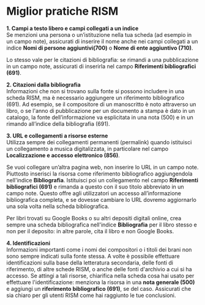 # Miglior pratiche RISM

**1. Campi a testo libero e campi collegati a un indice**  
Se menzioni una persona o un’istituzione nella tua scheda (ad esempio in un campo note), assicurati di inserire il nome anche nei campi collegati a un indice **Nomi di persone aggiuntivi(700)** o **Nome di ente aggiuntivo (710)**.

Lo stesso vale per le citazioni di bibliografia: se rimandi a una pubblicazione in un campo note, assicurati di inserirla nel campo **Riferimenti bibliografici (691)**.

**2. Citazioni dalla bibliografia**  
Informazioni che non si trovano sulla fonte si possono includere in una scheda RISM, ma è necessario aggiungere un riferimento bibliografico (691). Ad esempio, se il compositore di un manoscritto è noto attraverso un libro, o se l'anno di pubblicazione per un documento a stampa è dato in un catalogo, la fonte dell’informazione va esplicitata in una nota (500) e in un rimando all’indice della bibliografia (691).

**3. URL e collegamenti a risorse esterne**  
Utilizza sempre dei collegamenti permanenti (permalink) quando istituisci un collegamento a musica digitalizzata, in particolare nel campo **Localizzazione e accesso elettronico (856)**.  

Se vuoi collegare un’altra pagina web, non inserire lo URL in un campo note. Piuttosto inserisci la risorsa come riferimento bibliografico aggiungendola nell'indice  **Bibliografia**. Istituisci poi un collegamento nel campo **Riferimenti bibliografici (691)** e rimanda a questo con il suo titolo abbreviato in un campo note. Questo offre agli utilizzatori un accesso all’informazione bibliografica completa, e se dovesse cambiare lo URL dovremo aggiornarlo una sola volta nella scheda bibliografica.

Per libri trovati su Google Books o su altri depositi digitali online, crea sempre una scheda bibliografica nell'indice  **Bibliografia**  per il libro stesso e non per il deposito: in altre parole, cita il libro e non Google Books.

**4. Identificazioni**  
Informazioni importanti come i nomi dei compositori o i titoli dei brani non sono sempre indicati sulla fonte stessa. A volte è possibile effettuare identificazioni sulla base della letteratura secondaria, delle fonti di riferimento, di altre schede RISM, o anche delle fonti d'archivio a cui si ha accesso. Se attingi a tali risorse, chiarifica nella scheda cosa hai usato per effettuare l'identificazione: menziona la risorsa in una **nota generale (500)** e aggiungi un **riferimento bibliografico (691)**, se del caso. Assicurati che sia chiaro per gli utenti RISM come hai raggiunto le tue conclusioni.
